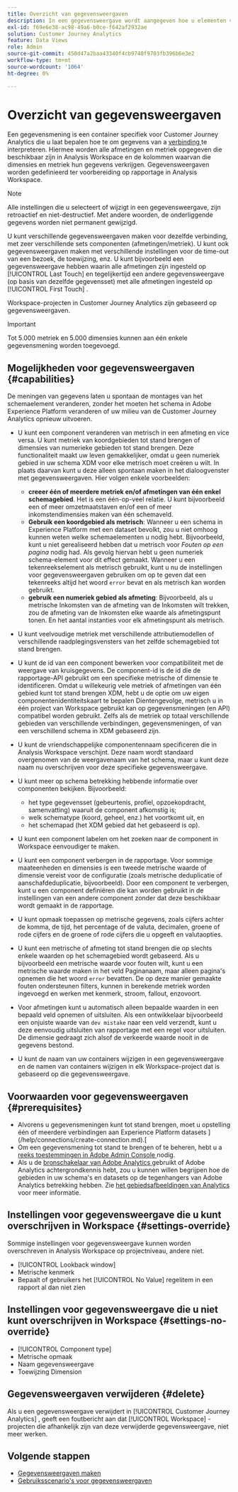 ```yaml
---
title: Overzicht van gegevensweergaven
description: In een gegevensweergave wordt aangegeven hoe u elementen van de gegevens in de verbinding met de Customer Journey Analytics wilt interpreteren, zoals metriek, afmetingen, sessies, enzovoort.
exl-id: f69e6e38-ac98-49a6-b0ce-f642af2932ae
solution: Customer Journey Analytics
feature: Data Views
role: Admin
source-git-commit: 450d47a2baa43340f4cb9740f9703fb396b6e3e2
workflow-type: tm+mt
source-wordcount: '1064'
ht-degree: 0%

---
```


# Overzicht van gegevensweergaven

Een gegevensmening is een container specifiek voor Customer Journey Analytics die u laat bepalen hoe te om gegevens van a [ verbinding ](/help/connections/create-connection.md) te interpreteren. Hiermee worden alle afmetingen en metriek opgegeven die beschikbaar zijn in Analysis Workspace en de kolommen waarvan die dimensies en metriek hun gegevens verkrijgen. Gegevensweergaven worden gedefinieerd ter voorbereiding op rapportage in Analysis Workspace.

>[!NOTE]
>
>Alle instellingen die u selecteert of wijzigt in een gegevensweergave, zijn retroactief en niet-destructief. Met andere woorden, de onderliggende gegevens worden niet permanent gewijzigd.

U kunt verschillende gegevensweergaven maken voor dezelfde verbinding, met zeer verschillende sets componenten (afmetingen/metriek). U kunt ook gegevensweergaven maken met verschillende instellingen voor de time-out van een bezoek, de toewijzing, enz. U kunt bijvoorbeeld een gegevensweergave hebben waarin alle afmetingen zijn ingesteld op [!UICONTROL Last Touch] en tegelijkertijd een andere gegevensweergave (op basis van dezelfde gegevensset) met alle afmetingen ingesteld op [!UICONTROL First Touch] .

Workspace-projecten in Customer Journey Analytics zijn gebaseerd op gegevensweergaven.

>[!IMPORTANT]
>
>Tot 5.000 metriek en 5.000 dimensies kunnen aan één enkele gegevensmening worden toegevoegd.

## Mogelijkheden voor gegevensweergaven {#capabilities}

De meningen van gegevens laten u spontaan de montages van het schemaelement veranderen, zonder het moeten het schema in Adobe Experience Platform veranderen of uw milieu van de Customer Journey Analytics opnieuw uitvoeren.

* U kunt een component veranderen van metrisch in een afmeting en vice versa. U kunt metriek van koordgebieden tot stand brengen of dimensies van numerieke gebieden tot stand brengen. Deze functionaliteit maakt uw leven gemakkelijker, omdat u geen numeriek gebied in uw schema XDM voor elke metrisch moet creëren u wilt. In plaats daarvan kunt u deze alleen spontaan maken in het dialoogvenster met gegevensweergaven. Hier volgen enkele voorbeelden:
   * **creeer één of meerdere metriek en/of afmetingen van één enkel schemagebied**. Het is een één-op-veel relatie. U kunt bijvoorbeeld een of meer omzetmaatstaven en/of een of meer inkomstendimensies maken van één schemaveld.
   * **Gebruik een koordgebied als metrisch**: Wanneer u een schema in Experience Platform met een dataset bevolkt, zou u niet omhoog kunnen weten welke schemaelementen u nodig hebt. Bijvoorbeeld, kunt u niet gerealiseerd hebben dat u metrisch voor *Fouten op een pagina* nodig had. Als gevolg hiervan hebt u geen numeriek schema-element voor dit effect gemaakt. Wanneer u een tekenreekselement als metrisch gebruikt, kunt u nu de instellingen voor gegevensweergaven gebruiken om op te geven dat een tekenreeks altijd het woord `error` bevat en als metrisch kan worden gebruikt.
   * **gebruik een numeriek gebied als afmeting**: Bijvoorbeeld, als u metrische Inkomsten van de afmeting van de Inkomsten wilt trekken, zou de afmeting van de Inkomsten elke waarde als afmetingspunt tonen. En het aantal instanties voor elk afmetingspunt als metrisch.

* U kunt veelvoudige metriek met verschillende attributiemodellen of verschillende raadplegingsvensters van het zelfde schemagebied tot stand brengen.

* U kunt de id van een component bewerken voor compatibiliteit met de weergave van kruisgegevens. De component-id is de id die de rapportage-API gebruikt om een specifieke metrische of dimensie te identificeren. Omdat u willekeurig vele metriek of afmetingen van één gebied kunt tot stand brengen XDM, hebt u de optie om uw eigen componentenidentiteitskaart te bepalen Dientengevolge, metrisch u in één project van Workspace gebruikt kan op gegevensmeningen (en API) compatibel worden gebruikt. Zelfs als de metriek op totaal verschillende gebieden van verschillende verbindingen, gegevensmeningen, of van een verschillend schema in XDM gebaseerd zijn.

* U kunt de vriendschappelijke componentennaam specificeren die in Analysis Workspace verschijnt. Deze naam wordt standaard overgenomen van de weergavenaam van het schema, maar u kunt deze naam nu overschrijven voor deze specifieke gegevensweergave.

* U kunt meer op schema betrekking hebbende informatie over componenten bekijken. Bijvoorbeeld:

   * het type gegevensset (gebeurtenis, profiel, opzoekopdracht, samenvatting) waaruit de component afkomstig is;
   * welk schematype (koord, geheel, enz.) het voortkomt uit, en
   * het schemapad (het XDM gebied dat het gebaseerd is op).

* U kunt een component labelen om het zoeken naar de component in Workspace eenvoudiger te maken.

* U kunt een component verbergen in de rapportage. Voor sommige maateenheden en dimensies is een tweede metrische waarde of dimensie vereist voor de configuratie (zoals metrische deduplicatie of aanschafdeduplicatie, bijvoorbeeld). Door een component te verbergen, kunt u een component definiëren die kan worden gebruikt in de instellingen van een andere component zonder dat deze beschikbaar wordt gemaakt in de rapportage.

* U kunt opmaak toepassen op metrische gegevens, zoals cijfers achter de komma, de tijd, het percentage of de valuta, decimalen, groene of rode cijfers en de groene of rode cijfers die u opgeeft en valutaopties.

* U kunt een metrische of afmeting tot stand brengen die op slechts enkele waarden op het schemagebied wordt gebaseerd. Als u bijvoorbeeld een metrische waarde voor fouten wilt, kunt u een metrische waarde maken in het veld Paginanaam, maar alleen pagina&#39;s opnemen die het woord `error` bevatten. De op deze manier gemaakte fouten ondersteunen filters, kunnen in berekende metriek worden ingevoegd en werken met kenmerk, stroom, fallout, enzovoort.

* Voor afmetingen kunt u automatisch alleen bepaalde waarden in een bepaald veld opnemen of uitsluiten. Als een ontwikkelaar bijvoorbeeld een onjuiste waarde van `dev mistake` naar een veld verzendt, kunt u deze eenvoudig uitsluiten van rapportage met een regel voor uitsluiten. De dimensie gedraagt zich alsof de verkeerde waarde nooit in de gegevens bestond.

* U kunt de naam van uw containers wijzigen in een gegevensweergave en de namen van containers wijzigen in elk Workspace-project dat is gebaseerd op die gegevensweergave.

## Voorwaarden voor gegevensweergaven {#prerequisites}

* Alvorens u gegevensmeningen kunt tot stand brengen, moet u opstelling één of meerdere verbindingen aan Experience Platform datasets ](/help/connections/create-connection.md).[
* Om een gegevensmening tot stand te brengen of te beheren, hebt u a [ reeks toestemmingen in Adobe Admin Console ](https://experienceleague.adobe.com/en/docs/analytics-platform/using/cja-overview/cja-overview) nodig.
* Als u de [ bronschakelaar van Adobe Analytics ](/help/data-ingestion/analytics.md) gebruikt of Adobe Analytics achtergrondkennis hebt, zou u kunnen willen begrijpen hoe de gebieden in uw schema&#39;s en datasets op de tegenhangers van Adobe Analytics betrekking hebben. Zie [ het gebiedsafbeeldingen van Analytics ](https://experienceleague.adobe.com/en/docs/experience-platform/sources/connectors/adobe-applications/mapping/analytics) voor meer informatie.

## Instellingen voor gegevensweergave die u kunt overschrijven in Workspace {#settings-override}

Sommige instellingen voor gegevensweergave kunnen worden overschreven in Analysis Workspace op projectniveau, andere niet.

* [!UICONTROL Lookback window]
* Metrische kenmerk
* Bepaalt of gebruikers het [!UICONTROL No Value] regelitem in een rapport al dan niet zien

## Instellingen voor gegevensweergave die u niet kunt overschrijven in Workspace {#settings-no-override}

* [!UICONTROL Component type]
* Metrische opmaak
* Naam gegevensweergave
* Toewijzing Dimension

## Gegevensweergaven verwijderen {#delete}

Als u een gegevensweergave verwijdert in [!UICONTROL Customer Journey Analytics] , geeft een foutbericht aan dat [!UICONTROL Workspace] -projecten die afhankelijk zijn van deze verwijderde gegevensweergave, niet meer werken.

## Volgende stappen

* [Gegevensweergaven maken](/help/data-views/create-dataview.md)
* [Gebruiksscenario&#39;s voor gegevensweergaven](/help/use-cases/data-views/data-views-usecases.md)
